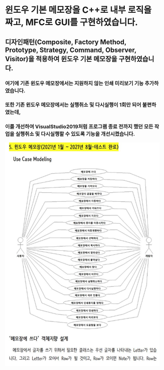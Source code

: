 # 윈도우 기본 메모장을 C++로 내부 로직을 짜고, MFC로 GUI를 구현하였습니다.
## 디자인패턴(Composite, Factory Method, Prototype, Strategy, Command, Observer, Visitor)을 적용하여 윈도우 기본 메모장을 구현하였습니다.
### 여기에 기존 윈도우 메모장에서는 지원하지 않는 인쇄 미리보기 기능 추가하였습니다.
### 또한 기존 윈도우 메모장에서는 실행취소 및 다시실행이 1회만 되어 불편하였는데,
### 이를 개선하여 VisualStudio2019처럼 프로그램 종료 전까지 했던 모든 작업을 실행취소 및 다시실행할 수 있도록 기능을 개선시켰습니다.

![UseCaseModeling](images/UseCaseModeling.JPG)
